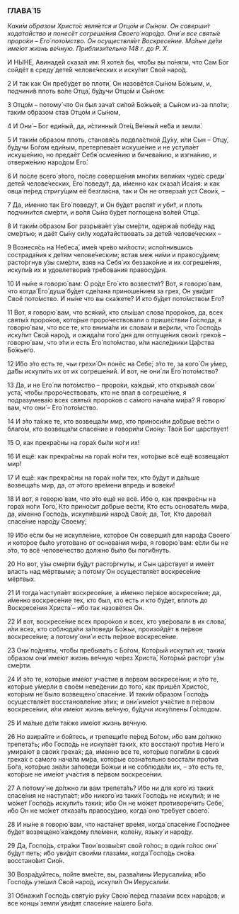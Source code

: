 ### ГЛАВА́ 15

_Каки́м о́бразом Христо́с явля́ется и Отцо́м и Сы́ном. Он соверши́т хода́тайство и понесёт согреше́ния Своего́ наро́да. Они́ и все святы́е проро́ки – Его́ пото́мство. Он осуществля́ет Воскресе́ние. Ма́лые де́ти име́ют жизнь ве́чную. Приблизи́тельно 148 г. до Р. Х._

И НЫ́НЕ, Авинаде́й сказа́л им: Я хоте́л бы, что́бы вы по́няли, что Сам Бог сойдёт в среду́ дете́й челове́ческих и иску́пит Свой наро́д.

2 И так как Он пребу́дет во плоти́, Он назовётся Сы́ном Бо́жьим, и, подчини́в плоть во́ле Отца́, бу́дучи Отцо́м и Сы́ном:

3 Отцо́м – потому́ что Он был зача́т си́лой Бо́жьей; а Сы́ном из-за пло́ти; таки́м о́бразом став Отцо́м и Сы́ном,

4 И Они́ – Бог еди́ный, да, и́стинный Оте́ц Ве́чный не́ба и земли́.

5 И таки́м о́бразом плоть, становя́сь подвла́стной Ду́ху, и́ли Сын – Отцу́, бу́дучи Бо́гом еди́ным, претерпева́ет искуше́ние и не уступа́ет искуше́нию, но предаёт Себя́ осмея́нию и бичева́нию, и изгна́нию, и отверже́нию наро́дом Его́.

6 И по́сле всего́ э́того, по́сле соверше́ния мно́гих вели́ких чуде́с среди́ дете́й челове́ческих, Его́ поведу́т, да, и́менно как сказа́л Иса́ия: и как овца́ пе́ред стригу́щим её безгла́сна, так и Он не отверза́л уст Свои́х, –

7 Да, и́менно так Его́ поведу́т, и Он бу́дет распя́т и уби́т, и плоть подчини́тся сме́рти, и во́ля Сы́на бу́дет поглощена́ во́лей Отца́.

8 И таки́м о́бразом Бог разрыва́ет у́зы сме́рти, одержа́в побе́ду над сме́ртью; и даёт Сы́ну си́лу хода́тайствовать за дете́й челове́ческих –

9 Вознеся́сь на Небеса́, име́я чре́во ми́лости; испо́лнившись сострада́ния к де́тям челове́ческим; встав меж ни́ми и правосу́дием; расто́ргнув у́зы сме́рти, взяв на Себя́ их беззако́ние и их согреше́ния, искупи́в их и удовлетвори́в тре́бования правосу́дия.

10 И ны́не я говорю́ вам: О ро́де Его́ кто возвести́т? Вот, я говорю́ вам, что когда́ Его́ душа́ бу́дет сде́лана приноше́нием за грех, Он уви́дит Своё пото́мство. И ны́не что вы ска́жете? И кто бу́дет пото́мством Его́?

11 Вот, я говорю́ вам, что вся́кий, кто слы́шал слова́ проро́ков, да, всех святы́х проро́ков, кото́рые проро́чествовали о прише́ствии Го́спода, я говорю́ вам, что все те, кто внима́ли их слова́м и ве́рили, что Госпо́дь иску́пит Свой наро́д, и ожида́ли того́ дня для отпуще́ния свои́х грехо́в – говорю́ вам, что э́ти и есть Его́ пото́мство, и́ли насле́дники Ца́рства Бо́жьего.

12 И́бо э́то есть те, чьи грехи́ Он понёс на Себе́; э́то те, за кого́ Он у́мер, да́бы искупи́ть их от их согреше́ний. И вот, не они́ ли Его́ пото́мство?

13 Да, и не Его́ ли пото́мство – проро́ки, ка́ждый, кто открыва́л свои́ уста́, что́бы проро́чествовать, кто не впал в согреше́ние, я подразумева́ю всех святы́х проро́ков с са́мого нача́ла ми́ра? Я говорю́ вам, что они́ – Его́ пото́мство.

14 И э́то та́кже те, кто возвеща́ли мир, кто приноси́ли до́брые ве́сти о благо́м, кто возвеща́ли спасе́ние и говори́ли Сио́ну: Твой Бог ца́рствует!

15 О, как прекра́сны на гора́х бы́ли но́ги их!

16 И ещё: как прекра́сны на гора́х но́ги тех, кото́рые всё ещё возвеща́ют мир!

17 И ещё: как прекра́сны на гора́х но́ги тех, кто бу́дут и да́льше возвеща́ть мир, да, от э́того вре́мени впредь и вове́ки!

18 И вот, я говорю́ вам, что э́то ещё не всё. Ибо о, как прекра́сны на гора́х но́ги Того́, Кто прино́сит до́брые ве́сти, Кто есть основа́тель ми́ра, да, и́менно Госпо́дь, искупи́вший наро́д Свой; да, Тот, Кто дарова́л спасе́ние наро́ду Своему́;

19 И́бо е́сли бы не искупле́ние, кото́рое Он соверши́л для наро́да Своего́ и кото́рое бы́ло угото́вано от основа́ния ми́ра, я говорю́ вам: е́сли бы не э́то, то всё челове́чество должно́ бы́ло бы поги́бнуть.

20 Но вот, у́зы сме́рти бу́дут расто́ргнуты, и Сын ца́рствует и име́ет власть над мёртвыми; а потому́ Он осуществля́ет воскресе́ние мёртвых.

21 И тогда́ наступа́ет воскресе́ние, а и́менно пе́рвое воскресе́ние; да, и́менно воскресе́ние тех, кто был, кто есть и кто бу́дет, вплоть до Воскресе́ния Христа́ – и́бо так назовётся Он.

22 И вот, воскресе́ние всех проро́ков и всех, кто уве́ровали в их слова́, и́ли всех, кто соблюда́ли за́поведи Бо́жьи, произойдёт в пе́рвое воскресе́ние; а потому́ они́ и есть пе́рвое воскресе́ние.

23 Они́ по́дняты, что́бы пребыва́ть с Бо́гом, Кото́рый искупи́л их; таки́м о́бразом они́ име́ют жизнь ве́чную че́рез Христа́, Кото́рый расто́рг у́зы сме́рти.

24 И э́то те, кото́рые име́ют уча́стие в пе́рвом воскресе́нии; и э́то те, кото́рые у́мерли в своём неве́дении до того́, как пришёл Христо́с, кото́рым не́ было возвещено́ спасе́ние. И таки́м о́бразом Госпо́дь осуществля́ет восстановле́ние э́тих; и они́ име́ют уча́стие в пе́рвом воскресе́нии, и́ли име́ют жизнь ве́чную, бу́дучи иску́плены Го́сподом.

25 И ма́лые де́ти та́кже име́ют жизнь ве́чную.

26 Но взира́йте и бо́йтесь, и трепещи́те пе́ред Бо́гом, и́бо вам до́лжно трепета́ть; и́бо Госпо́дь не искупа́ет таки́х, кто восстаю́т про́тив Него́ и умира́ют в свои́х греха́х; да, и́менно все те, кото́рые поги́бли в свои́х греха́х с са́мого нача́ла ми́ра, кото́рые созна́тельно восста́ли про́тив Бо́га, кото́рые зна́ли за́поведи Бо́жьи и не соблюда́ли их, – э́то есть те, кото́рые не име́ют уча́стия в пе́рвом воскресе́нии.

27 А потому́ не до́лжно ли вам трепета́ть? И́бо ни для кого́ из таки́х спасе́ния не наступа́ет; и́бо никого́ из таки́х Госпо́дь не искупи́л; и не мо́жет Госпо́дь искупи́ть таки́х; и́бо Он не мо́жет противоре́чить Себе́, и́бо Он не мо́жет отказа́ть правосу́дию, когда́ оно́ тре́бует своего́.

28 И ны́не я говорю́ вам, что наста́нет вре́мя, когда́ спасе́ние Госпо́днее бу́дет возвещено́ ка́ждому пле́мени, коле́ну, языку́ и наро́ду.

29 Да, Госпо́дь, стра́жи Твои́ возвы́сят свой го́лос; в оди́н го́лос они́ бу́дут петь; и́бо уви́дят свои́ми глаза́ми, когда́ Госпо́дь сно́ва восстано́вит Сио́н.

30 Возра́дуйтесь, по́йте вме́сте, вы, разва́лины Иерусали́ма; и́бо Госпо́дь уте́шил Свой наро́д, искупи́л Он Иерусали́м.

31 Обнажи́л Госпо́дь святу́ю ру́ку Свою́ пе́ред глаза́ми всех наро́дов; и все концы́ земли́ уви́дят спасе́ние на́шего Бо́га.
